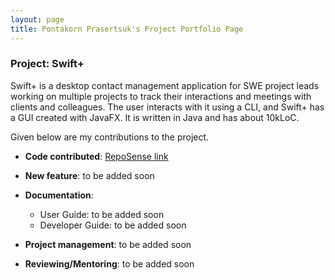 ```yaml
---
layout: page
title: Pontakorn Prasertsuk's Project Portfolio Page
---
```


### Project: Swift+

Swift+ is a desktop contact management application for SWE project leads working on multiple projects to track their 
interactions and meetings with clients and colleagues. The user interacts with it using a CLI, and Swift+ has a GUI created 
with JavaFX. It is written in Java and has about 10kLoC.

Given below are my contributions to the project.

* **Code contributed**: [RepoSense link](https://nus-cs2103-ay2223s1.github.io/tp-dashboard/?search=peppapighs&breakdown=true&sort=groupTitle&sortWithin=title&timeframe=commit&mergegroup=&groupSelect=groupByRepos&checkedFileTypes=docs~functional-code~test-code~other)
 
* **New feature**: to be added soon

* **Documentation**:
  * User Guide: to be added soon
  * Developer Guide: to be added soon

* **Project management**: to be added soon

* **Reviewing/Mentoring**: to be added soon
